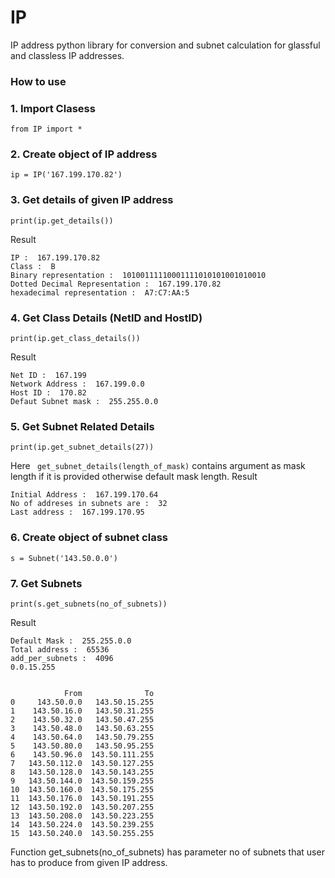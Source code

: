 # IP
IP address python library for conversion and subnet calculation for glassful and classless IP addresses.

### How to use

### 1. Import Clasess
```
from IP import *
```

### 2. Create object of IP address

```
ip = IP('167.199.170.82')
```

### 3. Get details of given IP address
```
print(ip.get_details())
```
Result
```
IP :  167.199.170.82
Class :  B
Binary representation :  10100111110001111010101001010010
Dotted Decimal Representation :  167.199.170.82
hexadecimal representation :  A7:C7:AA:5
```

### 4. Get Class Details (NetID and HostID)
```
print(ip.get_class_details()) 
```
Result
```
Net ID :  167.199
Network Address :  167.199.0.0
Host ID :  170.82
Defaut Subnet mask :  255.255.0.0
```

### 5. Get Subnet Related Details

```
print(ip.get_subnet_details(27)) 
```
Here ``` get_subnet_details(length_of_mask)``` contains argument as mask length if it is provided otherwise default mask length.
Result
```
Initial Address :  167.199.170.64
No of addreses in subnets are :  32
Last address :  167.199.170.95
```

### 6. Create object of subnet class

```
s = Subnet('143.50.0.0') 
```

### 7. Get Subnets

```
print(s.get_subnets(no_of_subnets))
```
Result
```
Default Mask :  255.255.0.0
Total address :  65536
add_per_subnets :  4096
0.0.15.255


            From              To
0     143.50.0.0   143.50.15.255
1    143.50.16.0   143.50.31.255
2    143.50.32.0   143.50.47.255
3    143.50.48.0   143.50.63.255
4    143.50.64.0   143.50.79.255
5    143.50.80.0   143.50.95.255
6    143.50.96.0  143.50.111.255
7   143.50.112.0  143.50.127.255
8   143.50.128.0  143.50.143.255
9   143.50.144.0  143.50.159.255
10  143.50.160.0  143.50.175.255
11  143.50.176.0  143.50.191.255
12  143.50.192.0  143.50.207.255
13  143.50.208.0  143.50.223.255
14  143.50.224.0  143.50.239.255
15  143.50.240.0  143.50.255.255

```
Function get_subnets(no_of_subnets) has parameter no of subnets that user has to produce from given IP address.
